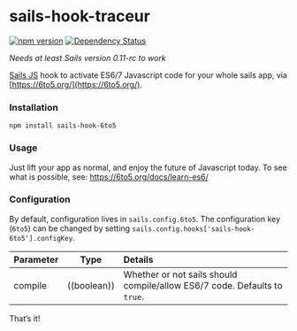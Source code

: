 # sails-hook-traceur
[![npm version](https://badge.fury.io/js/sails-hook-6to5.svg)](https://npmjs.org/package/sails-hook-traceur) [![Dependency Status](https://img.shields.io/david/artificialio/sails-hook-6to5.svg?style=flat)](https://david-dm.org/artificialio/sails-hook-traceur)

*Needs at least Sails version 0.11-rc to work*

[Sails JS](http://sailsjs.org) hook to activate ES6/7 Javascript code for your whole sails app, via [https://6to5.org/](https://6to5.org/).

### Installation

`npm install sails-hook-6to5`

### Usage

Just lift your app as normal, and enjoy the future of Javascript today. To see what is possible, see: https://6to5.org/docs/learn-es6/

### Configuration

By default, configuration lives in `sails.config.6to5`.  The configuration key (`6to5`) can be changed by setting `sails.config.hooks['sails-hook-6to5'].configKey`.

Parameter      | Type                | Details
-------------- | ------------------- |:---------------------------------
compile        | ((boolean)) | Whether or not sails should compile/allow ES6/7 code.  Defaults to `true`.

That&rsquo;s it!
